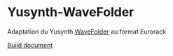 # Yusynth-WaveFolder
Adaptation du Yusynth [WaveFolder](http://yusynth.net/Modular/index_en.html) au format Eurorack



<!--
<img src="Yusynth-Minimoog-VCF1.JPG" height="800" width="600" >
<img src="Yusynth-Minimoog-VCF2.JPG" height="800" width="600" >
-->
[Build document](https://htmlpreview.github.io/?https://github.com/jojo-monk/Yusynth-WaveFolder/blob/main/ibom.html)

